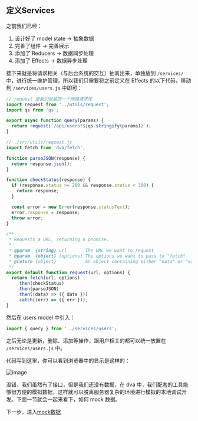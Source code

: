 ## 定义Services

之前我们已经：

1. 设计好了 model state -> 抽象数据
2. 完善了组件 -> 完善展示
3. 添加了 Reducers -> 数据同步处理
4. 添加了 Effects -> 数据异步处理

接下来就是将请求相关（与后台系统的交互）抽离出来，单独放到 `/services/` 中，进行统一维护管理，所以我们只需要将之前定义在 Effects 的以下代码，移动到 `/services/users.js` 中即可：

```jsx
// request 是我们封装的一个网络请求库
import request from '../utils/request';
import qs from 'qs';

export async function query(params) {
  return request(`/api/users?${qs.stringify(params)}`);
}
```

```jsx
// ./src/utils/request.js
import fetch from 'dva/fetch';

function parseJSON(response) {
  return response.json();
}

function checkStatus(response) {
  if (response.status >= 200 && response.status < 300) {
    return response;
  }

  const error = new Error(response.statusText);
  error.response = response;
  throw error;
}

/**
 * Requests a URL, returning a promise.
 *
 * @param  {string} url       The URL we want to request
 * @param  {object} [options] The options we want to pass to "fetch"
 * @return {object}           An object containing either "data" or "err"
 */
export default function request(url, options) {
  return fetch(url, options)
    .then(checkStatus)
    .then(parseJSON)
    .then((data) => ({ data }))
    .catch((err) => ({ err }));
}

```

然后在 users model 中引入：

```jsx
import { query } from '../services/users';
```

之后无论是更新，删除、添加等操作，跟用户相关的都可以统一放置在 `/services/users.js` 中。

代码写到这里，你可以看到浏览器中的显示是这样的：

![image](http://larkdoc-assets.oss-cn-hangzhou-zmf.aliyuncs.com/rrp8si61kxteei8i9ws1/image.png)

没错，我们虽然有了接口，但是我们还没有数据，在 dva 中，我们配套的工具能够很方便的模拟数据，这样就可以脱离服务器复杂的环境进行模拟的本地调试开发。下面一节就会一起来看下，如何 mock 数据。

下一步，进入[mock数据](./09-mock数据.md)
